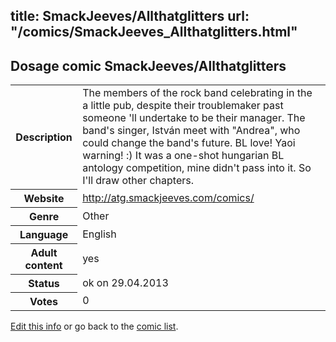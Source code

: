 title: SmackJeeves/Allthatglitters
url: "/comics/SmackJeeves_Allthatglitters.html"
---
Dosage comic SmackJeeves/Allthatglitters
-----------------------------------------

<p id="msg"></p>
<script type="text/javascript">
if (window.location.search === '?edit_info_mail=sent_ok') {
  var elem = document.getElementById("msg");
  elem.innerHTML = 'Edited information sucessfully sent.';
  elem.className = 'ok';
}
</script>
<table class="comicinfo">
<tr>
<th>Description</th><td>The members of the rock band celebrating in the a little pub, despite their troublemaker past someone 'll undertake to be their manager. The band's singer, István meet with &quot;Andrea&quot;, who could change the band's future. BL love! Yaoi warning! :) It was a one-shot hungarian BL antology competition, mine didn't pass into it. So I'll draw other chapters.</td>
</tr>
<tr>
<th>Website</th><td><a href="http://atg.smackjeeves.com/comics/">http://atg.smackjeeves.com/comics/</a></td>
</tr>
<tr>
<th>Genre</th><td>Other</td>
</tr>
<tr>
<th>Language</th><td>English</td>
</tr>
<tr>
<th>Adult content</th><td>yes</td>
</tr>
<tr>
<th>Status</th><td>ok on 29.04.2013</td>
</tr>
<tr>
<th>Votes</th><td>0</td>
</tr>
</table>

[Edit this info](SmackJeeves_Allthatglitters_edit.html) or go back to the [comic list](../comic-index.html).

